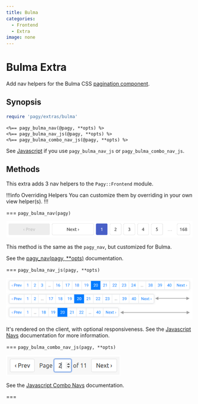 ```yaml
---
title: Bulma
categories:
  - Frontend
  - Extra
image: none
---
```


# Bulma Extra

Add nav helpers for the Bulma CSS [pagination component](https://bulma.io/documentation/components/pagination).

## Synopsis

```ruby pagy.rb (initializer)
require 'pagy/extras/bulma'
```

```erb View (helpers)
<%== pagy_bulma_nav(@pagy, **opts) %>
<%== pagy_bulma_nav_js(@pagy, **opts) %>
<%== pagy_bulma_combo_nav_js(@pagy, **opts) %>
```

See [Javascript](/docs/api/javascript.md) if you use `pagy_bulma_nav_js` or `pagy_bulma_combo_nav_js`.

## Methods

This extra adds 3 nav helpers to the `Pagy::Frontend` module.

!!!info Overriding Helpers
You can customize them by overriding in your own view helper(s).
!!!

=== `pagy_bulma_nav(pagy)`

![bulma_nav - medium view size](/docs/assets/images/bulma_nav_medium.png)

This method is the same as the `pagy_nav`, but customized for Bulma.

See the [pagy_nav(pagy, **opts)](/docs/api/frontend.md#pagy-nav-pagy-opts) documentation.

=== `pagy_bulma_nav_js(pagy, **opts)`

![Warning: Bootstrap style shown above as a representative example - the responsive `pagy_bulma_nav_js` looks like the `pagy_bulma_nav` helper.](/docs/assets/images/bootstrap_nav_js.png)

It's rendered on the client, with optional responsiveness. See the [Javascript Navs](/docs/api/javascript/navs.md) documentation
for more information.

=== `pagy_bulma_combo_nav_js(pagy, **opts)`

![bulma_combo_nav_js](/docs/assets/images/bulma_combo_nav_js.png)

See the [Javascript Combo Navs](/docs/api/javascript/combo-navs.md) documentation.

===
